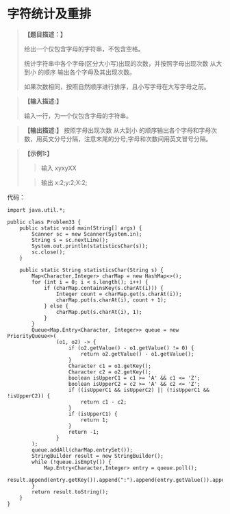 # 字符统计及重排

> **【题目描述：】**
> 
> 给出一个仅包含字母的字符串，不包含空格。
> 
> 统计字符串中各个字母(区分大小写)出现的次数，并按照字母出现次数 从大到小 的顺序 输出各个字母及其出现次数。
> 
> 如果次数相同，按照自然顺序进行排序，且小写字母在大写字母之前。

> **【输入描述:】**
> 
> 输入一行，为一个仅包含字母的字符串。

> **【输出描述:】**
> 按照字母出现次数 从大到小 的顺序输出各个字母和字母次数，用英文分号分隔，注意末尾的分号;字母和次数间用英文冒号分隔。

> **【示例1:】**
> 
>> 输入
>> xyxyXX
> 
>> 输出
>> x:2;y:2;X:2;

代码：
```
import java.util.*;

public class Problem33 {
    public static void main(String[] args) {
        Scanner sc = new Scanner(System.in);
        String s = sc.nextLine();
        System.out.println(statisticsChar(s));
        sc.close();
    }

    public static String statisticsChar(String s) {
        Map<Character,Integer> charMap = new HashMap<>();
        for (int i = 0; i < s.length(); i++) {
            if (charMap.containsKey(s.charAt(i))) {
                Integer count = charMap.get(s.charAt(i));
                charMap.put(s.charAt(i), count + 1);
            } else {
                charMap.put(s.charAt(i), 1);
            }
        }
        Queue<Map.Entry<Character, Integer>> queue = new PriorityQueue<>(
                (o1, o2) -> {
                    if (o2.getValue() - o1.getValue() != 0) {
                        return o2.getValue() - o1.getValue();
                    }
                    Character c1 = o1.getKey();
                    Character c2 = o2.getKey();
                    boolean isUpperC1 = c1 >= 'A' && c1 <= 'Z';
                    boolean isUpperC2 = c2 >= 'A' && c2 <= 'Z';
                    if ((isUpperC1 && isUpperC2) || (!isUpperC1 && !isUpperC2)) {
                        return c1 - c2;
                    }
                    if (isUpperC1) {
                        return 1;
                    }
                    return -1;
                }
        );
        queue.addAll(charMap.entrySet());
        StringBuilder result = new StringBuilder();
        while (!queue.isEmpty()) {
            Map.Entry<Character,Integer> entry = queue.poll();
            result.append(entry.getKey()).append(":").append(entry.getValue()).append(";");
        }
        return result.toString();
    }
}
```